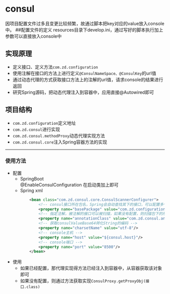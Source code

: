 # consul
因项目配置文件过多且变更比较频繁，故通过脚本把key对应的value放入console中。
##配置文件的定义
resources目录下develop.ini，通过写好的脚本执行加上参数可以直接放入console中
## 实现原理
* 定义接口、定义方法`com.zd.configuration`
* 使用注解在接口的方法上进行定义`@ConsulNameSpace、@ConsulKey`的url值
* 通过动态代理的方式获取接口方法上的注解的url值，请求console的结果进行返回
* 研究Spring源码，把动态代理注入到容器中，应用直接@Autowired即可

## 项目结构
* `com.zd.configuration`定义地址
* `com.zd.consul`进行实现
* `com.zd.consul.methodProxy`动态代理实现方法
* `com.zd.consul.core`注入Spring容器方法的实现

___

### 使用方法
* 配置
    * SpringBoot  
    @EnableConsulConfiguration 在启动类加上即可
    * Spring xml
        ```xml
            <bean class="com.zd.consul.core.ConsulScannerConfigurer">
                <!-- consul接口所在包名，Spring会自动查找其下的接口，可以配置多个包 -->
                <property name="basePackage" value="com.zd.configuration"/>
                <!-- 指定注解，被注解的接口可以被扫描，如果没有配置，则扫描包下的所有的接口 -->
                <property name="annotationClass" value="com.zd.consul.annotation.ConsulNameSpace"/>
                <!-- 获取consulValueBase64转化String的编码 -->
                <property name="charsetName" value="utf-8"/>
                <!-- console主机 -->
                <property name="host" value="${consul.host}"/>
                <!-- console端口 -->
                <property name="port" value="8500"/>
            </bean>
        ```
* 使用  
    * 如果已经配置，那代理实现得方法已经注入到容器中，从容器获取该对象即可
    * 如果没有配置，则通过方法获取实现`ConsulProxy.getProxyObj(接口.class)`
